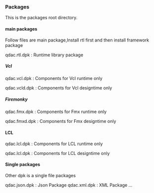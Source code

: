 ### Packages

This is the packages root directory.

#### main packages

Follow files are main package,Install rtl first and then install framework package

qdac.rtl.dpk : Runtime library package

##### Vcl

qdac.vcl.dpk : Components for Vcl runtime only

qdac.vcld.dpk : Components for Vcl designtime only

##### Firemonky

qdac.fmx.dpk : Components for Fmx runtime only

qdac.fmxd.dpk : Components for Fmx designtime only

#### LCL

qdac.lcl.dpk : Components for LCL runtime only

qdac.lcl.dpk : Components for LCL designtime only

#### Single packages

Other dpk is a single file packages

qdac.json.dpk : Json Package
qdac.xml.dpk : XML Package
...